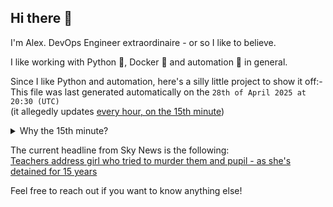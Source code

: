 ## Hi there 👋

I'm Alex. 
DevOps Engineer extraordinaire - or so I like to believe.

I like working with Python 🐍, Docker 🐳 and automation 🧩 in general.

Since I like Python and automation, here's a silly little project to show it off:-  
This file was last generated automatically on the `28th of April 2025 at 20:30 (UTC)`  
(it allegedly updates [every hour, on the 15th minute](.github/workflows/update.yml#L5))

<details>
<summary>Why the 15th minute?</summary>
Well, GitHub Actions <a href="https://docs.github.com/en/actions/writing-workflows/choosing-when-your-workflow-runs/events-that-trigger-workflows#schedule">officially state</a> that there is high load at xx:00, and to schedule your actions at a different time if precision is your goal.

> The `schedule` event can be delayed during periods of high loads of GitHub Actions workflow runs. High load times include the start of every hour. If the load is sufficiently high enough, some queued jobs may be dropped. To decrease the chance of delay, schedule your workflow to run at a different time of the hour.  
</details>  

The current headline from Sky News is the following:  
[Teachers address girl who tried to murder them and pupil - as she's detained for 15 years](https://news.sky.com/story/schoolgirl-who-attempted-to-murder-teachers-and-pupil-sentenced-to-15-years-in-detention-13354841)

Feel free to reach out if you want to know anything else!